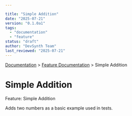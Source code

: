 ```yaml
---

title: "Simple Addition"
date: "2025-07-21"
version: "0.1.0a1"
tags:
  - "documentation"
  - "feature"
status: "draft"
author: "DevSynth Team"
last_reviewed: "2025-07-21"
---
```

<div class="breadcrumbs">
<a href="../index.md">Documentation</a> &gt; <a href="index.md">Feature Documentation</a> &gt; Simple Addition
</div>

# Simple Addition

Feature: Simple Addition

Adds two numbers as a basic example used in tests.
